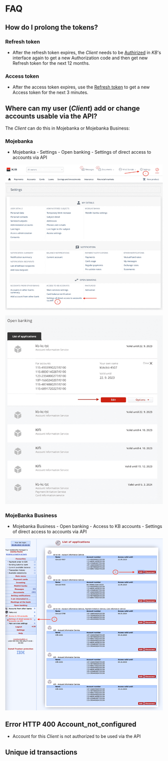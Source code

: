 # FAQ

## How do I prolong the tokens?

### Refresh token
- After the refresh token expires, the _Client_ needs to be [Authirized](./04-Tokens#authorization-code) in _KB_'s interface again to get a new Authorization code and then get new Refresh token for the next 12 months.

### Access token
- After the access token expires, use the [Refresh token](./04-Tokens#refresh-token) to get a new Access token for the next 3 minutes.

## Where can my user (_Client_) add or change accounts usable via the API?

The _Client_ can do this in Mojebanka or Mojebanka Business:

### Mojebanka

- Mojebanka - Settings - Open banking - Settings of direct access to accounts via API

![mb menu](./img/mb-menu.min.png)

![mb accounts](./img/mb-accounts.min.png)

### MojeBanka Business

- Mojebanka Business - Open banking -  Access to KB accounts - Settings of direct access to accounts via API

![mbb menu](./img/mbb.min.png)

## Error HTTP 400 Account_not_configured

- Account for this _Client_ is not authorized to be used via the API

## Unique id transactions
